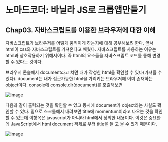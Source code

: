 # 노마드코더: 바닐라 JS로 크롭앱만들기

## Chap03. 자바스크립트를 이용한 브라우저에 대한 이해

자바스크립트가 브라우저를 어떻게 움직이게 하는지에 대해 공부해보려 한다.
앞서 html이 css와 자바스크립트를 가져온다고 배웠다.
자바스크립트를 사용하는 이유는 html과 상호작용하기 위해서이다.
즉 html의 요소들을 자바스크립트 코드를 통해 변경할 수 있다는 것이다.

브라우저 콘솔에서 document라고 치면 내가 작성한 html을 확인할 수 있다(가져올 수 있다).
document는 내가 접근가능한 html을 가리키는 브라우저에 이미 존재하는 object이다.
console에 console.dir(document)를 호출해보면 

![image](https://github.com/orieasy1/24-1-Programming-Study/assets/129071350/c7b994a7-fe9c-40b4-b0c5-e3aa5c46b5fd)

다음과 같이 출력되는 것을 확인할 수 있고 동시에 document가 object라는 사실도 확인할 수 있다.
밑으로 스크롤해서 내려보면 title에 momentum이라고 나오는 것을 확인할 수 있는데 이항목은 javascript가 아니라 html에서 정의한 내용이다.
이것은 중요한데 JavaScript에서 html document 객체로 부터 title을 들 고 올 수 있기 때문이다.

![image](https://github.com/orieasy1/24-1-Programming-Study/assets/129071350/6732e931-d2f6-47a8-83fe-d74e078f213c)
